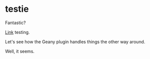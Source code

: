 # testie

Fantastic?

[Link][1] testing.

[1]: ./links.md

Let's see how the Geany plugin handles things the other way around.

Well, it seems.
